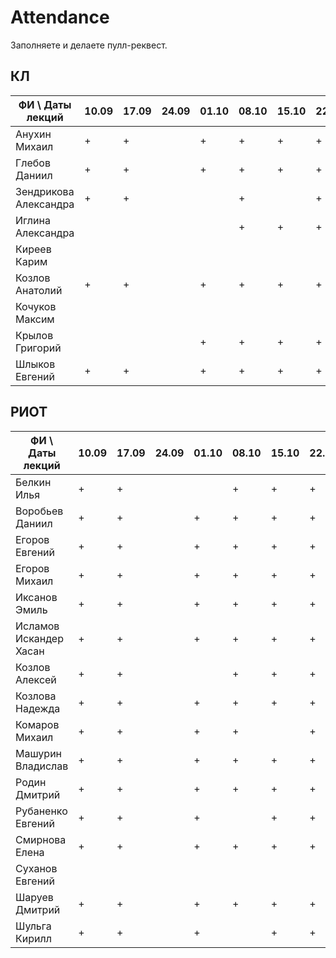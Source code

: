 # Attendance

Заполняете и делаете пулл-реквест.

## КЛ

| ФИ \ Даты лекций     |10.09|17.09|24.09|01.10|08.10|15.10|22.10|29.10|05.11|12.11|19.11|26.11|03.12|10.12| Сумма |
|----------------------|-----|-----|-----|-----|-----|-----|-----|-----|-----|-----|-----|-----|-----|-----|-------|
| Анухин Михаил        |  +  |  +  |     |  +  |  +  |  +  |  +  |  +  |     |  +  |     |  +  |  +  |     |       |
| Глебов Даниил        |  +  |  +  |     |  +  |  +  |  +  |  +  |  +  |     |  +  |  +  |  +  |  +  |     |       |
| Зендрикова Александра|  +  |  +  |     |     |  +  |     |  +  |     |     |  +  |     |     |     |     |       |
| Иглина Александра    |     |     |     |     |  +  |  +  |  +  |  +  |     |  +  |  +  |  +  |     |     |       |
| Киреев Карим         |     |     |     |     |     |     |     |     |     |     |     |     |     |     |       |
| Козлов Анатолий      |  +  |  +  |     |  +  |  +  |  +  |  +  |  +  |     |  +  |  +  |  +  |  +  |     |       |
| Кочуков Максим       |     |     |     |     |     |     |     |     |     |     |     |     |  +  |     |       |
| Крылов Григорий      |     |     |     |  +  |  +  |  +  |  +  |  +  |     |  +  |  +  |  +  |  +  |     |       |
| Шлыков Евгений       |  +  |  +  |     |  +  |  +  |  +  |  +  |  +  |     |  +  |  +  |  +  |  +  |     |       |

## РИОТ

| ФИ \ Даты лекций     |10.09|17.09|24.09|01.10|08.10|15.10|22.10|29.10|05.11|12.11|19.11|26.11|03.12|10.12| Сумма |
|----------------------|-----|-----|-----|-----|-----|-----|-----|-----|-----|-----|-----|-----|-----|-----|-------|
| Белкин Илья          |  +  |  +  |     |     |  +  |  +  |  +  |  +  |     |  +  |  +  |  +  |  +  |     |       |
| Воробьев Даниил      |  +  |  +  |     |  +  |  +  |  +  |  +  |  +  |     |  +  |  +  |  +  |  +  |     |       |
| Егоров Евгений       |  +  |  +  |     |  +  |  +  |  +  |  +  |  +  |     |  +  |  +  |     |  +  |     |       |
| Егоров Михаил        |  +  |  +  |     |  +  |  +  |  +  |  +  |     |     |  +  |  +  |     |     |     |       |
| Иксанов Эмиль        |  +  |  +  |     |  +  |  +  |  +  |  +  |  +  |     |  +  |  +  |     |     |     |       |
| Исламов Искандер Хасан| +  |  +  |     |  +  |  +  |  +  |  +  |  +  |     |  +  |     |     |  +  |     |       |
| Козлов Алексей       |  +  |  +  |     |     |  +  |  +  |  +  |  +  |     |  +  |  +  |  +  |  +  |     |       |
| Козлова Надежда      |  +  |  +  |     |  +  |  +  |  +  |  +  |  +  |     |  +  |  +  |  +  |  +  |     |       |
| Комаров Михаил       |  +  |  +  |     |  +  |  +  |     |  +  |  +  |     |     |     |  +  |     |     |       |
| Машурин Владислав    |  +  |  +  |     |  +  |  +  |  +  |  +  |  +  |     |  +  |  +  |     |     |     |       |
| Родин Дмитрий        |  +  |  +  |     |  +  |  +  |  +  |  +  |     |     |  +  |  +  |  +  |  +  |     |       |
| Рубаненко Евгений    |  +  |  +  |     |  +  |     |  +  |  +  |  +  |     |     |  +  |  +  |  +  |     |       |
| Смирнова Елена       |  +  |  +  |     |  +  |  +  |  +  |  +  |  +  |     |  +  |  +  |  +  |     |     |       |
| Суханов Евгений      |     |     |     |     |     |     |     |     |     |     |     |     |     |     |       |
| Шаруев Дмитрий       |  +  |  +  |     |  +  |  +  |  +  |  +  |  +  |     |  +  |  +  |  +  |  +  |     |       |
| Шульга Кирилл        |  +  |  +  |     |  +  |     |  +  |  +  |  +  |     |     |  +  |     |     |     |       |
